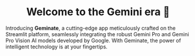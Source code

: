 <h1 align='center'>Welcome to the Gemini era 🌌 </h1>

Introducing <b>Geminate</b>, a cutting-edge app meticulously crafted on the Streamlit platform, seamlessly integrating the robust Gemini Pro and Gemini Pro Vision AI models developed by Google. With Geminate, the power of intelligent technology is at your fingertips.
